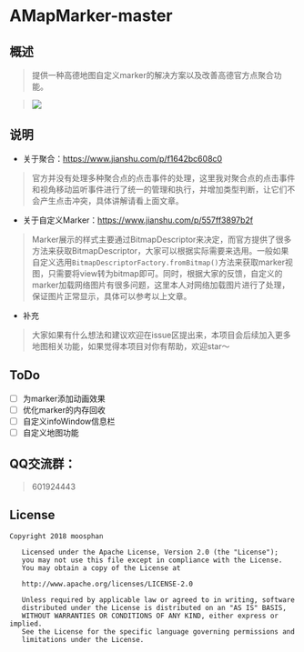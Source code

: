 # AMapMarker-master
## 概述

>提供一种高德地图自定义marker的解决方案以及改善高德官方点聚合功能。

>![](https://github.com/Moosphan/AMapMarker-master/blob/master/AMapMarker-master/effect_picture/amap_marker.gif)

## 说明

- 关于聚合：<https://www.jianshu.com/p/f1642bc608c0>

>官方并没有处理多种聚合点的点击事件的处理，这里我对聚合点的点击事件和视角移动监听事件进行了统一的管理和执行，并增加类型判断，让它们不会产生点击冲突，具体讲解请看上面文章。

- 关于自定义Marker：<https://www.jianshu.com/p/557ff3897b2f>

>Marker展示的样式主要通过BitmapDescriptor来决定，而官方提供了很多方法来获取BitmapDescriptor，大家可以根据实际需要来选用。一般如果自定义选用`BitmapDescriptorFactory.fromBitmap()`方法来获取marker视图，只需要将view转为bitmap即可。同时，根据大家的反馈，自定义的marker加载网络图片有很多问题，这里本人对网络加载图片进行了处理，保证图片正常显示，具体可以参考以上文章。

- 补充

>大家如果有什么想法和建议欢迎在issue区提出来，本项目会后续加入更多地图相关功能，如果觉得本项目对你有帮助，欢迎star～

## ToDo

- [ ] 为marker添加动画效果
- [ ] 优化marker的内存回收
- [ ] 自定义infoWindow信息栏
- [ ] 自定义地图功能

## QQ交流群：

>601924443

## License

```
Copyright 2018 moosphan

   Licensed under the Apache License, Version 2.0 (the "License");
   you may not use this file except in compliance with the License.
   You may obtain a copy of the License at

   http://www.apache.org/licenses/LICENSE-2.0

   Unless required by applicable law or agreed to in writing, software
   distributed under the License is distributed on an "AS IS" BASIS,
   WITHOUT WARRANTIES OR CONDITIONS OF ANY KIND, either express or implied.
   See the License for the specific language governing permissions and
   limitations under the License.
```


